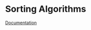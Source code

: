 # Sorting Algorithms

[Documentation](https://cdn.rawgit.com/DanielRamosAcosta/sorting-algorithms/master/docs/html/index.html)
